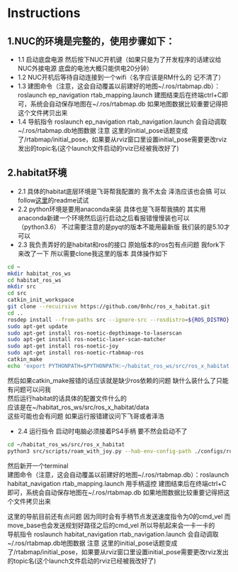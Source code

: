 # Instructions
## 1.NUC的环境是完整的，使用步骤如下：
* 1.1 启动底盘电源 然后按下NUC开机键（如果只是为了开发程序的话建议给NUC外接电源 底盘的电池大概只能供电20分钟）
* 1.2 NUC开机后等待自动连接到一个wifi（名字应该是RM什么的 记不清了）
* 1.3 建图命令（注意，这会自动覆盖以前建好的地图~/.ros/rtabmap.db）：roslaunch ep_navigation rtab_mapping.launch 建图结束后在终端ctrl+C即可，系统会自动保存地图在~/.ros/rtabmap.db 如果地图数据比较重要记得把这个文件拷贝出来
* 1.4 导航指令 roslaunch ep_navigation rtab_navigation.launch 会自动调取~/.ros/rtabmap.db地图数据 注意 这里的initial_pose话题变成了/rtabmap/initial_pose，如果要从rviz窗口里设置initial_pose需要更改rviz发出的topic名(这个launch文件启动的rviz已经被我改好了)

## 2.habitat环境
* 2.1 具体的habitat底层环境是飞哥帮我配置的 我不太会 泽浩应该也会搞 可以follow[这里](https://github.com/0nhc/ros_x_habitat)的readme试试
* 2.2 python环境是要用anaconda来装 具体也是飞哥帮我搞的 其实用anaconda新建一个环境然后运行启动之后看报错慢慢装也可以（python3.6） 不过需要注意的是pyqt的版本不能用最新版 我们装的是5.10才可以
* 2.3 我负责弄好的是habitat和ros的接口 原始版本的ros包有点问题 我fork下来改了一下 所以需要clone我这里的版本 具体操作如下

```sh
cd ~
mkdir habitat_ros_ws
cd habitat_ros_ws
mkdir src
cd src
catkin_init_workspace
git clone --recuirsive https://github.com/0nhc/ros_x_habitat.git
cd ..
rosdep install --from-paths src --ignore-src --rosdistro=${ROS_DISTRO} -y
sudo apt-get update
sudo apt-get install ros-noetic-depthimage-to-laserscan
sudo apt-get install ros-noetic-laser-scan-matcher
sudo apt-get install ros-noetic-joy
sudo apt-get install ros-noetic-rtabmap-ros
catkin_make
echo 'export PYTHONPATH=$PYTHONPATH:~/habitat_ros_ws/src/ros_x_habitat' >> ~/.bashrc
```
然后如果catkin_make报错的话应该就是缺少ros依赖的问题 缺什么装什么了只能 有问题可以问我</br>
然后运行habitat的话具体的配置文件什么的</br>
应该是在~/habitat_ros_ws/src/ros_x_habitat/data</br>
这些可能也会有问题 如果运行报错建议问下飞哥或者泽浩</br>

* 2.4 运行指令
 启动时电脑必须接着PS4手柄 要不然会启动不了
```sh
cd ~/habitat_ros_ws/src/ros_x_habitat
python3 src/scripts/roam_with_joy.py --hab-env-config-path ./configs/roam_configs/pointnav_rgbd_roam_mp3d_test_scenes.yaml --episode-id -1 --scene-id ./data/scene_datasets/mp3d/2t7WUuJeko7/2t7WUuJeko7.glb --video-frame-period 60
```
然后新开一个terminal</br>
建图命令（注意，这会自动覆盖以前建好的地图~/.ros/rtabmap.db）：roslaunch habitat_navigation rtab_mapping.launch 用手柄遥控 建图结束后在终端ctrl+C即可，系统会自动保存地图在~/.ros/rtabmap.db 如果地图数据比较重要记得把这个文件拷贝出来</br>

这里的导航目前还有点问题 因为同时会有手柄节点发送速度指令为0的cmd_vel 而move_base也会发送规划好路径之后的cmd_vel 所以导航起来会一卡一卡的</br>
导航指令 roslaunch habitat_navigation rtab_navigation.launch 会自动调取~/.ros/rtabmap.db地图数据 注意 这里的initial_pose话题变成了/rtabmap/initial_pose，如果要从rviz窗口里设置initial_pose需要更改rviz发出的topic名(这个launch文件启动的rviz已经被我改好了) 
